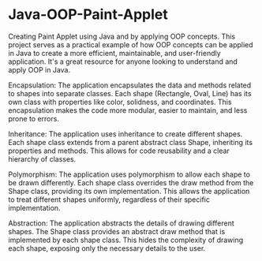# Java-OOP-Paint-Applet
Creating Paint Applet using Java and by applying OOP concepts. 
This project serves as a practical example of how OOP concepts can be applied in Java to create a more efficient, maintainable, and user-friendly application. 
It's a great resource for anyone looking to understand and apply OOP in Java.

Encapsulation: 
The application encapsulates the data and methods related to shapes into separate classes. 
Each shape (Rectangle, Oval, Line) has its own class with properties like color, solidness, and coordinates. 
This encapsulation makes the code more modular, easier to maintain, and less prone to errors.

Inheritance: 
The application uses inheritance to create different shapes. Each shape class extends from a parent abstract class Shape, inheriting its properties and methods. 
This allows for code reusability and a clear hierarchy of classes.

Polymorphism: 
The application uses polymorphism to allow each shape to be drawn differently. Each shape class overrides the draw method from the Shape class, providing its own implementation. 
This allows the application to treat different shapes uniformly, regardless of their specific implementation.

Abstraction: 
The application abstracts the details of drawing different shapes. The Shape class provides an abstract draw method that is implemented by each shape class. 
This hides the complexity of drawing each shape, exposing only the necessary details to the user.
